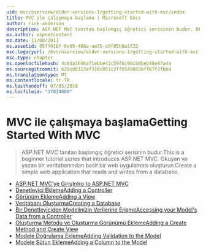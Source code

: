 ```yaml
---
uid: mvc/overview/older-versions-1/getting-started-with-mvc/index
title: MVC ile çalışmaya başlama | Microsoft Docs
author: rick-anderson
description: ASP.NET MVC tanıtan başlangıç öğretici serisinin budur. Okuyan ve yazan bir veritabanından basit bir web uygulaması oluşturun.
ms.author: aspnetcontent
ms.date: 11/08/2011
ms.assetid: 057f01bf-0ad9-488a-ae75-c8f85b8e1f23
msc.legacyurl: /mvc/overview/older-versions-1/getting-started-with-mvc
msc.type: chapter
ms.openlocfilehash: 4c6da3646a71ebbe42c59f6c90cb0beb48e87a4a
ms.sourcegitcommit: b28cd0313af316c051c2ff8549865bff67f2fbb4
ms.translationtype: MT
ms.contentlocale: tr-TR
ms.lasthandoff: 07/05/2018
ms.locfileid: "37814080"
---
```

<a name="getting-started-with-mvc"></a><span data-ttu-id="453dd-104">MVC ile çalışmaya başlama</span><span class="sxs-lookup"><span data-stu-id="453dd-104">Getting Started With MVC</span></span>
====================
> <span data-ttu-id="453dd-105">ASP.NET MVC tanıtan başlangıç öğretici serisinin budur.</span><span class="sxs-lookup"><span data-stu-id="453dd-105">This is a beginner tutorial series that introduces ASP.NET MVC.</span></span> <span data-ttu-id="453dd-106">Okuyan ve yazan bir veritabanından basit bir web uygulaması oluşturun.</span><span class="sxs-lookup"><span data-stu-id="453dd-106">Create a simple web application that reads and writes from a database.</span></span>


- [<span data-ttu-id="453dd-107">ASP.NET MVC’ye Giriş</span><span class="sxs-lookup"><span data-stu-id="453dd-107">Intro to ASP.NET MVC</span></span>](getting-started-with-mvc-part1.md)
- [<span data-ttu-id="453dd-108">Denetleyici Ekleme</span><span class="sxs-lookup"><span data-stu-id="453dd-108">Adding a Controller</span></span>](getting-started-with-mvc-part2.md)
- [<span data-ttu-id="453dd-109">Görünüm Ekleme</span><span class="sxs-lookup"><span data-stu-id="453dd-109">Adding a View</span></span>](getting-started-with-mvc-part3.md)
- [<span data-ttu-id="453dd-110">Veritabanı Oluşturma</span><span class="sxs-lookup"><span data-stu-id="453dd-110">Creating a Database</span></span>](getting-started-with-mvc-part4.md)
- [<span data-ttu-id="453dd-111">Bir Denetleyiciden Modelinizin Verilerine Erişme</span><span class="sxs-lookup"><span data-stu-id="453dd-111">Accessing your Model's Data from a Controller</span></span>](getting-started-with-mvc-part5.md)
- [<span data-ttu-id="453dd-112">Oluşturma Metodu ve Oluşturma Görünümü Ekleme</span><span class="sxs-lookup"><span data-stu-id="453dd-112">Adding a Create Method and Create View</span></span>](getting-started-with-mvc-part6.md)
- [<span data-ttu-id="453dd-113">Modele Doğrulama Ekleme</span><span class="sxs-lookup"><span data-stu-id="453dd-113">Adding Validation to the Model</span></span>](getting-started-with-mvc-part7.md)
- [<span data-ttu-id="453dd-114">Modele Sütun Ekleme</span><span class="sxs-lookup"><span data-stu-id="453dd-114">Adding a Column to the Model</span></span>](getting-started-with-mvc-part8.md)
